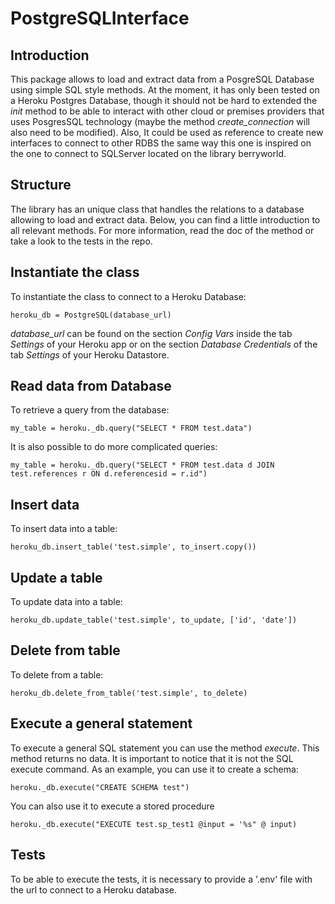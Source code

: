 # PostgreSQLInterface 
## Introduction
This package allows to load and extract data from a PosgreSQL Database using simple SQL style methods. At the moment,
it has only been tested on a Heroku Postgres Database, though it should not be hard to extended the *init* method 
to be able to interact with other cloud or premises providers that uses PosgresSQL technology (maybe the method 
*create_connection* will also need to be modified). Also, It could be used as reference to create new interfaces to connect
to other RDBS the same way this one is inspired on the one to connect to SQLServer located on the library berryworld.   

## Structure
The library has an unique class that handles the relations to a database allowing to load and extract data. Below, you
can find a little introduction to all relevant methods. For more information, read the doc of the method
or take a look to the tests in the repo.

## Instantiate the class
To instantiate the class to connect to a Heroku Database:
```
heroku_db = PostgreSQL(database_url)
```
*database_url* can be found on the section *Config Vars* inside the tab *Settings* of your Heroku app or on the 
section *Database Credentials* of the tab *Settings* of your Heroku Datastore.

## Read data from Database
To retrieve a query from the database:
```
my_table = heroku._db.query("SELECT * FROM test.data")
```
It is also possible to do more complicated queries:
```
my_table = heroku._db.query("SELECT * FROM test.data d JOIN test.references r ON d.referencesid = r.id")
```

## Insert data
To insert data into a table:
```
heroku_db.insert_table('test.simple', to_insert.copy())
```

## Update a table
To update data into a table:
```
heroku_db.update_table('test.simple', to_update, ['id', 'date'])
```

## Delete from table
To delete from a table:
```
heroku_db.delete_from_table('test.simple', to_delete)
```

## Execute a general statement
To execute a general SQL statement you can use the method *execute*. This method returns no data. 
It is important to notice that it is not the SQL execute command. As an example, you can use it to create a schema:
```
heroku._db.execute("CREATE SCHEMA test")
```
You can also use it to execute a stored procedure
```
heroku._db.execute("EXECUTE test.sp_test1 @input = '%s" @ input)
```

## Tests
To be able to execute the tests, it is necessary to provide a '.env' file with the url to connect to a Heroku database.
